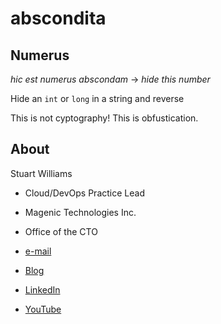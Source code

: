 # abscondita

## Numerus

*hic est numerus abscondam* -> *hide this number*

Hide an `int` or `long` in a string and reverse

This is not cyptography! This is obfustication. 

## About

Stuart Williams

* Cloud/DevOps Practice Lead

* Magenic Technologies Inc.
* Office of the CTO

* [e-mail](mailto:stuartw@magenic.com)

* [Blog](https://blitzkriegsoftware.azurewebsites.net/Blog)

* [LinkedIn](http://lnkd.in/P35kVT)

* [YouTube](https://www.youtube.com/user/spookdejur1962/videos)

